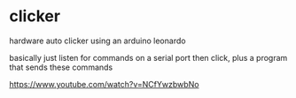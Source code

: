 # clicker
hardware auto clicker using an arduino leonardo

basically just listen for commands on a serial port then click, plus a program that sends these commands

https://www.youtube.com/watch?v=NCfYwzbwbNo
